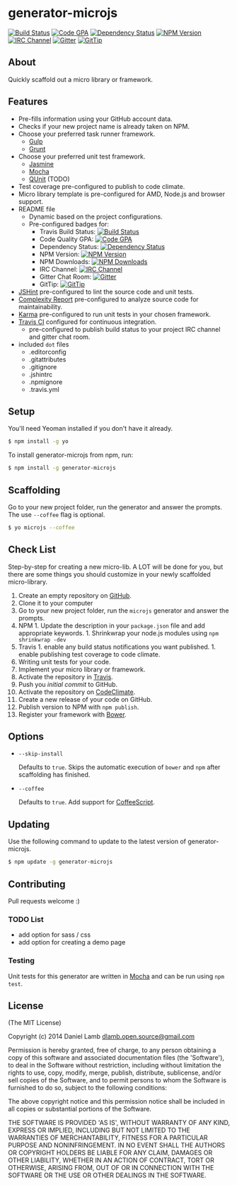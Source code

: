 # generator-microjs
[![Build Status][build-image]][build-url]
[![Code GPA][gpa-image]][gpa-url]
[![Dependency Status][depstat-image]][depstat-url]
[![NPM Version][npm-image]][npm-url]
[![IRC Channel][irc-image]][irc-url]
[![Gitter][gitter-image]][gitter-url]
[![GitTip][tip-image]][tip-url]

## About

Quickly scaffold out a micro library or framework.

## Features

  * Pre-fills information using your GitHub account data.
  * Checks if your new project name is already taken on NPM.
  * Choose your preferred task runner framework.
    * [Gulp](http://gulpjs.com)
    * [Grunt](http://gruntjs.com)
  * Choose your preferred unit test framework.
    * [Jasmine](http://jasmine.github.io)
    * [Mocha](http://visionmedia.github.io/mocha)
    * [QUnit](http://qunitjs.com) (TODO)
  * Test coverage pre-configured to publish to code climate.
  * Micro library template is pre-configured for AMD, Node.js and browser support.
  * README file
    * Dynamic based on the project configurations.
    * Pre-configured badges for:
      * Travis Build Status: [![Build Status][build-image]][build-url]
      * Code Quality GPA: [![Code GPA][gpa-image]][gpa-url]
      * Dependency Status: [![Dependency Status][depstat-image]][depstat-url]
      * NPM Version: [![NPM Version][npm-image]][npm-url]
      * NPM Downloads: [![NPM Downloads][downloads-image]][downloads-url]
      * IRC Channel: [![IRC Channel][irc-image]][irc-url]
      * Gitter Chat Room: [![Gitter][gitter-image]][gitter-url]
      * GitTip: [![GitTip][tip-image]][tip-url]
  * [JSHint](https://www.npmjs.org/package/jshint) pre-configured to lint the source code and unit tests.
  * [Complexity Report](https://www.npmjs.org/package/complexity-report) pre-configured to analyze source code for maintainability.
  * [Karma](https://www.npmjs.org/package/karma) pre-configured to run unit tests in your chosen framework.
  * [Travis CI](https://travis-ci.org) configured for continuous integration.
    * pre-configured to publish build status to your project IRC channel and gitter chat room.
  * included `dot` files
    * .editorconfig
    * .gitattributes
    * .gitignore
    * .jshintrc
    * .npmignore
    * .travis.yml

## Setup

You'll need Yeoman installed if you don't have it already.

```bash
$ npm install -g yo
```

To install generator-microjs from npm, run:

```bash
$ npm install -g generator-microjs
```

## Scaffolding

Go to your new project folder, run the generator and answer the prompts. The use `--coffee` flag is optional.

```bash
$ yo microjs --coffee
```

## Check List

Step-by-step for creating a new micro-lib. A LOT will be done for you, but there are some things you should customize in your newly scaffolded micro-library.

  1. Create an empty repository on [GitHub](https://github.com).
  1. Clone it to your computer
  1. Go to your new project folder, run the `microjs` generator and answer the prompts.
  1. NPM
    1. Update the description in your `package.json` file and add appropriate keywords.
    1. Shrinkwrap your node.js modules using `npm shrinkwrap -dev`
  1. Travis
    1. enable any build status notifications you want published.
    1. enable publishing test coverage to code climate.
  1. Writing unit tests for your code.
  1. Implement your micro library or framework.
  1. Activate the repository in [Travis](https://travis-ci.org).
  1. Push you *initial commit* to GitHub.
  1. Activate the repository on [CodeClimate](https://codeclimate.com).
  1. Create a new release of your code on GitHub.
  1. Publish version to NPM with `npm publish`.
  1. Register your framework with [Bower](http://bower.io/).

## Options

* `--skip-install`

  Defaults to `true`. Skips the automatic execution of `bower` and `npm` after scaffolding has finished.

* `--coffee`

  Defaults to `true`. Add support for [CoffeeScript](http://coffeescript.org/).

## Updating

Use the following command to update to the latest version of generator-microjs.

```bash
$ npm update -g generator-microjs
```

## Contributing

Pull requests welcome :)

### TODO List

  * add option for sass / css
  * add option for creating a demo page

### Testing

Unit tests for this generator are written in [Mocha](http://visionmedia.github.io/mocha) and can be run using `npm test`.

## License

(The MIT License)

Copyright (c) 2014 Daniel Lamb <dlamb.open.source@gmail.com>

Permission is hereby granted, free of charge, to any person obtaining
a copy of this software and associated documentation files (the
'Software'), to deal in the Software without restriction, including
without limitation the rights to use, copy, modify, merge, publish,
distribute, sublicense, and/or sell copies of the Software, and to
permit persons to whom the Software is furnished to do so, subject to
the following conditions:

The above copyright notice and this permission notice shall be
included in all copies or substantial portions of the Software.

THE SOFTWARE IS PROVIDED 'AS IS', WITHOUT WARRANTY OF ANY KIND,
EXPRESS OR IMPLIED, INCLUDING BUT NOT LIMITED TO THE WARRANTIES OF
MERCHANTABILITY, FITNESS FOR A PARTICULAR PURPOSE AND NONINFRINGEMENT.
IN NO EVENT SHALL THE AUTHORS OR COPYRIGHT HOLDERS BE LIABLE FOR ANY
CLAIM, DAMAGES OR OTHER LIABILITY, WHETHER IN AN ACTION OF CONTRACT,
TORT OR OTHERWISE, ARISING FROM, OUT OF OR IN CONNECTION WITH THE
SOFTWARE OR THE USE OR OTHER DEALINGS IN THE SOFTWARE.

[build-url]: https://travis-ci.org/daniellmb/generator-microjs
[build-image]: http://img.shields.io/travis/daniellmb/generator-microjs.png

[gpa-url]: https://codeclimate.com/github/daniellmb/generator-microjs
[gpa-image]: http://img.shields.io/codeclimate/github/daniellmb/generator-microjs.png

[coverage-url]: https://codeclimate.com/github/daniellmb/generator-microjs/code?sort=covered_percent&sort_direction=desc
[coverage-image]: http://img.shields.io/codeclimate/coverage/github/daniellmb/generator-microjs.png

[depstat-url]: https://david-dm.org/daniellmb/generator-microjs
[depstat-image]: https://david-dm.org/daniellmb/generator-microjs.png?theme=shields.io

[issues-url]: https://github.com/daniellmb/generator-microjs/issues
[issues-image]: http://img.shields.io/github/issues/daniellmb/generator-microjs.png

[downloads-url]: https://www.npmjs.org/package/generator-microjs
[downloads-image]: http://img.shields.io/npm/dm/underscore.png

[npm-url]: https://www.npmjs.org/package/generator-microjs
[npm-image]: https://badge.fury.io/js/generator-microjs.png

[irc-url]: http://webchat.freenode.net/?channels=generator-microjs
[irc-image]: http://img.shields.io/badge/irc-%23microjs-brightgreen.png

[gitter-url]: https://gitter.im/daniellmb/generator-microjs
[gitter-image]: http://img.shields.io/badge/gitter-daniellmb/generator--microjs-brightgreen.png

[tip-url]: https://www.gittip.com/daniellmb
[tip-image]: http://img.shields.io/gittip/daniellmb.png